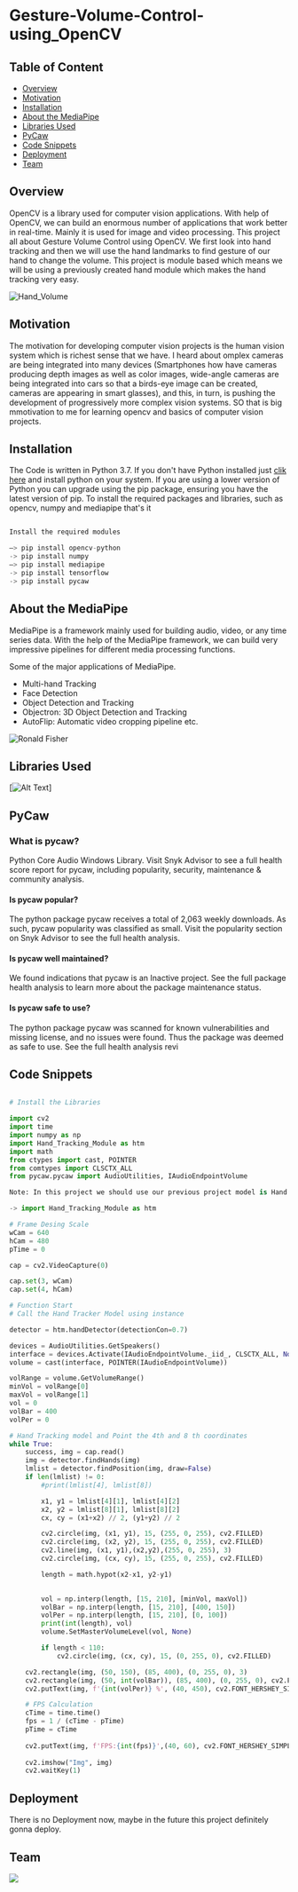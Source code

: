 # Gesture-Volume-Control-using_OpenCV

## Table of Content ##
- [Overview](#overview) 
- [Motivation](#motivation) 
- [Installation](#installation) 
- [About the MediaPipe](#about-the-mediapipe) 
- [Libraries Used](#libraries-used)
- [PyCaw](#pycaw) 
- [Code Snippets](#code-snippets)
- [Deployment](#deployment)  
- [Team](#team) 

## Overview 
OpenCV is a library used for computer vision applications. With help of OpenCV, we can build an enormous number of applications that work better in real-time. Mainly it is used for image and video processing. This project all about Gesture Volume Control using OpenCV. We first look into hand tracking and then we will use the hand landmarks to find gesture of our hand to change the volume. This project is module based which means we will be using a previously created hand module which makes the hand tracking very easy. 

![Hand_Volume](Images/vo.gif)

## Motivation 
The motivation for developing computer vision projects is the human vision system which is richest sense that we have. I heard about omplex cameras are being integrated into many devices (Smartphones how have cameras producing depth images as well as color images, wide-angle cameras are being integrated into cars so that a birds-eye image can be created, cameras are appearing in smart glasses), and this, in turn, is pushing the development of progressively more complex vision systems. SO that is big mmotivation to me for learning opencv and basics of computer vision projects.

## Installation 
The Code is written in Python 3.7. If you don't have Python installed just [clik here](https://www.python.org/downloads/) and install python on your system. 
If you are using a lower version of Python you can upgrade using the pip package, ensuring you have the latest version of pip. To install the required packages and libraries, such as opencv, numpy and mediapipe that's it

``` python

Install the required modules

–> pip install opencv-python
-> pip install numpy
–> pip install mediapipe
-> pip install tensorflow
-> pip install pycaw
```

## About the MediaPipe

MediaPipe is a framework mainly used for building audio, video, or any time series data. With the help of the MediaPipe framework, we can build very impressive pipelines for different media processing functions.

Some of the major applications of MediaPipe.

* Multi-hand Tracking
* Face Detection
* Object Detection and Tracking
* Objectron: 3D Object Detection and Tracking
* AutoFlip: Automatic video cropping pipeline etc.

![Ronald Fisher](Images/mediapipe.png)


## Libraries Used 

[![Alt Text](Images/mod.JPG)]


## PyCaw

### What is pycaw?
Python Core Audio Windows Library. Visit Snyk Advisor to see a full health score report for pycaw, including popularity, security, maintenance & community analysis.

#### Is pycaw popular?
The python package pycaw receives a total of 2,063 weekly downloads. As such, pycaw popularity was classified as small. Visit the popularity section on Snyk Advisor to see the full health analysis.

#### Is pycaw well maintained?
We found indications that pycaw is an Inactive project. See the full package health analysis to learn more about the package maintenance status.

#### Is pycaw safe to use?
The python package pycaw was scanned for known vulnerabilities and missing license, and no issues were found. Thus the package was deemed as safe to use. See the full health analysis revi

## Code Snippets

``` python

# Install the Libraries

import cv2
import time
import numpy as np
import Hand_Tracking_Module as htm
import math
from ctypes import cast, POINTER
from comtypes import CLSCTX_ALL
from pycaw.pycaw import AudioUtilities, IAudioEndpointVolume

```

``` python
Note: In this project we should use our previous project model is Hand Tracking then only we can able to do this project very easily.

-> import Hand_Tracking_Module as htm
```

``` python
# Frame Desing Scale
wCam = 640
hCam = 480
pTime = 0

cap = cv2.VideoCapture(0)

cap.set(3, wCam)
cap.set(4, hCam)

```

``` python
# Function Start
# Call the Hand Tracker Model using instance

detector = htm.handDetector(detectionCon=0.7)

devices = AudioUtilities.GetSpeakers()
interface = devices.Activate(IAudioEndpointVolume._iid_, CLSCTX_ALL, None)
volume = cast(interface, POINTER(IAudioEndpointVolume))

volRange = volume.GetVolumeRange()
minVol = volRange[0]
maxVol = volRange[1]
vol = 0
volBar = 400
volPer = 0

```

``` python 
# Hand Tracking model and Point the 4th and 8 th coordinates
while True:
    success, img = cap.read()
    img = detector.findHands(img)
    lmlist = detector.findPosition(img, draw=False)
    if len(lmlist) != 0:
        #print(lmlist[4], lmlist[8])

        x1, y1 = lmlist[4][1], lmlist[4][2]
        x2, y2 = lmlist[8][1], lmlist[8][2]
        cx, cy = (x1+x2) // 2, (y1+y2) // 2

        cv2.circle(img, (x1, y1), 15, (255, 0, 255), cv2.FILLED)
        cv2.circle(img, (x2, y2), 15, (255, 0, 255), cv2.FILLED)
        cv2.line(img, (x1, y1),(x2,y2),(255, 0, 255), 3)
        cv2.circle(img, (cx, cy), 15, (255, 0, 255), cv2.FILLED)

        length = math.hypot(x2-x1, y2-y1)
        


```
``` python
        vol = np.interp(length, [15, 210], [minVol, maxVol])
        volBar = np.interp(length, [15, 210], [400, 150])
        volPer = np.interp(length, [15, 210], [0, 100])
        print(int(length), vol)
        volume.SetMasterVolumeLevel(vol, None)

        if length < 110:
            cv2.circle(img, (cx, cy), 15, (0, 255, 0), cv2.FILLED)

    cv2.rectangle(img, (50, 150), (85, 400), (0, 255, 0), 3)
    cv2.rectangle(img, (50, int(volBar)), (85, 400), (0, 255, 0), cv2.FILLED)
    cv2.putText(img, f'{int(volPer)} %', (40, 450), cv2.FONT_HERSHEY_SIMPLEX, 1, (244, 208, 63), 2)

```

``` python
    # FPS Calculation
    cTime = time.time()
    fps = 1 / (cTime - pTime)
    pTime = cTime
    
    cv2.putText(img, f'FPS:{int(fps)}',(40, 60), cv2.FONT_HERSHEY_SIMPLEX, 1, (220,20,60), 2)
    
    cv2.imshow("Img", img)
    cv2.waitKey(1)

```

## Deployment 

There is no Deployment now, maybe in the future this project definitely gonna deploy.

## Team

![](Images/nivi.JPG)





